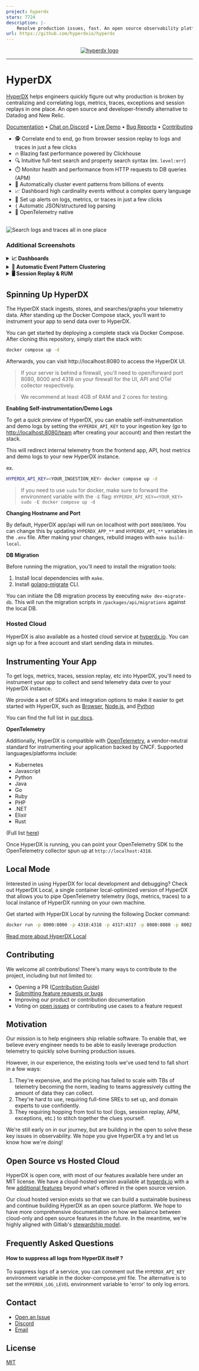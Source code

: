 ```yaml
---
project: hyperdx
stars: 7724
description: |-
    Resolve production issues, fast. An open source observability platform unifying session replays, logs, metrics, traces and errors powered by Clickhouse and OpenTelemetry.
url: https://github.com/hyperdxio/hyperdx
---
```


<p align="center">
  <a href="https://hyperdx.io">
    <picture>
      <source media="(prefers-color-scheme: dark)" srcset="./.github/images/logo_dark.png#gh-dark-mode-only">
      <img alt="hyperdx logo" src="./.github/images/logo_light.png#gh-light-mode-only">
    </picture>
  </a>
</p>

---

# HyperDX

[HyperDX](https://hyperdx.io) helps engineers quickly figure out why production is
broken by centralizing and correlating logs, metrics, traces, exceptions
and session replays in one place. An open source and developer-friendly
alternative to Datadog and New Relic.

<p align="center">
  <a href="https://www.hyperdx.io/docs">Documentation</a> • <a href="https://hyperdx.io/discord">Chat on Discord</a>  • <a href="https://api.hyperdx.io/login/demo">Live Demo</a>  • <a href="https://github.com/hyperdxio/hyperdx/issues/new">Bug Reports</a> • <a href="./CONTRIBUTING.md">Contributing</a>
</p>

- 🕵️ Correlate end to end, go from browser session replay to logs and traces in
  just a few clicks
- 🔥 Blazing fast performance powered by Clickhouse
- 🔍 Intuitive full-text search and property search syntax (ex. `level:err`)
- ⏱️ Monitor health and performance from HTTP requests to DB queries (APM)
- 🤖 Automatically cluster event patterns from billions of events
- 📈 Dashboard high cardinality events without a complex query language
- 🔔 Set up alerts on logs, metrics, or traces in just a few clicks
- `{` Automatic JSON/structured log parsing
- 🔭 OpenTelemetry native

<br/>
<img alt="Search logs and traces all in one place" src="./.github/images/search_splash.png" title="Search logs and traces all in one place">

### Additional Screenshots

<details>
  <summary><b>📈 Dashboards</b></summary>
  <img alt="Dashboard" src="./.github/images/dashboard.png">
</details>
<details>
  <summary><b>🤖 Automatic Event Pattern Clustering</b></summary>
  <img alt="Event Pattern Clustering" src="./.github/images/pattern3.png">
</details>
<details>
  <summary><b>🖥️ Session Replay & RUM</b></summary>
  <img alt="Event Pattern Clustering" src="./.github/images/session.png">
</details>

## Spinning Up HyperDX

The HyperDX stack ingests, stores, and searches/graphs your telemetry data.
After standing up the Docker Compose stack, you'll want to instrument your app
to send data over to HyperDX.

You can get started by deploying a complete stack via Docker Compose. After
cloning this repository, simply start the stack with:

```bash
docker compose up -d
```

Afterwards, you can visit http://localhost:8080 to access the HyperDX UI.

> If your server is behind a firewall, you'll need to open/forward port 8080,
> 8000 and 4318 on your firewall for the UI, API and OTel collector
> respectively.

> We recommend at least 4GB of RAM and 2 cores for testing.

**Enabling Self-instrumentation/Demo Logs**

To get a quick preview of HyperDX, you can enable self-instrumentation and demo
logs by setting the `HYPERDX_API_KEY` to your ingestion key (go to
[http://localhost:8080/team](http://localhost:8080/team) after creating your
account) and then restart the stack.

This will redirect internal telemetry from the frontend app, API, host metrics
and demo logs to your new HyperDX instance.

ex.

```sh
HYPERDX_API_KEY=<YOUR_INGESTION_KEY> docker compose up -d
```

> If you need to use `sudo` for docker, make sure to forward the environment
> variable with the `-E` flag:
> `HYPERDX_API_KEY=<YOUR_KEY> sudo -E docker compose up -d`

**Changing Hostname and Port**

By default, HyperDX app/api will run on localhost with port `8080`/`8000`. You
can change this by updating `HYPERDX_APP_**` and `HYPERDX_API_**` variables in
the `.env` file. After making your changes, rebuild images with
`make build-local`.

**DB Migration**

Before running the migration, you'll need to install the migration tools:

1. Install local dependencies with `make`.
2. Install
   [golang-migrate](https://github.com/golang-migrate/migrate/tree/master/cmd/migrate)
   CLI.

You can initiate the DB migration process by executing `make dev-migrate-db`.
This will run the migration scripts in `/packages/api/migrations` against the
local DB.

### Hosted Cloud

HyperDX is also available as a hosted cloud service at
[hyperdx.io](https://hyperdx.io). You can sign up for a free account and start
sending data in minutes.

## Instrumenting Your App

To get logs, metrics, traces, session replay, etc into HyperDX, you'll need to
instrument your app to collect and send telemetry data over to your HyperDX
instance.

We provide a set of SDKs and integration options to make it easier to get
started with HyperDX, such as
[Browser](https://www.hyperdx.io/docs/install/browser),
[Node.js](https://www.hyperdx.io/docs/install/javascript), and
[Python](https://www.hyperdx.io/docs/install/python)

You can find the full list in [our docs](https://www.hyperdx.io/docs).

**OpenTelemetry**

Additionally, HyperDX is compatible with
[OpenTelemetry](https://opentelemetry.io/), a vendor-neutral standard for
instrumenting your application backed by CNCF. Supported languages/platforms
include:

- Kubernetes
- Javascript
- Python
- Java
- Go
- Ruby
- PHP
- .NET
- Elixir
- Rust

(Full list [here](https://opentelemetry.io/docs/instrumentation/))

Once HyperDX is running, you can point your OpenTelemetry SDK to the
OpenTelemetry collector spun up at `http://localhost:4318`.

## Local Mode

Interested in using HyperDX for local development and debugging? Check out HyperDX Local, a single container local-optimized version of HyperDX that allows you to pipe OpenTelemetry telemetry (logs, metrics, traces) to a local instance of HyperDX running on your own machine.

Get started with HyperDX Local by running the following Docker command:

```bash
docker run -p 8000:8000 -p 4318:4318 -p 4317:4317 -p 8080:8080 -p 8002:8002 hyperdx/hyperdx-local
```

[Read more about HyperDX Local](./LOCAL.md)

## Contributing

We welcome all contributions! There's many ways to contribute to the project,
including but not limited to:

- Opening a PR ([Contribution Guide](./CONTRIBUTING.md))
- [Submitting feature requests or bugs](https://github.com/hyperdxio/hyperdx/issues/new)
- Improving our product or contribution documentation
- Voting on [open issues](https://github.com/hyperdxio/hyperdx/issues) or
  contributing use cases to a feature request

## Motivation

Our mission is to help engineers ship reliable software. To enable that, we
believe every engineer needs to be able to easily leverage production telemetry
to quickly solve burning production issues.

However, in our experience, the existing tools we've used tend to fall short in
a few ways:

1. They're expensive, and the pricing has failed to scale with TBs of telemetry
   becoming the norm, leading to teams aggressively cutting the amount of data
   they can collect.
2. They're hard to use, requiring full-time SREs to set up, and domain experts
   to use confidently.
3. They requiring hopping from tool to tool (logs, session replay, APM,
   exceptions, etc.) to stitch together the clues yourself.

We're still early on in our journey, but are building in the open to solve these
key issues in observability. We hope you give HyperDX a try and let us know how
we're doing!

## Open Source vs Hosted Cloud

HyperDX is open core, with most of our features available here under an MIT
license. We have a cloud-hosted version available at
[hyperdx.io](https://hyperdx.io) with a few
[additional features](https://www.hyperdx.io/docs/oss-vs-cloud) beyond what's
offered in the open source version.

Our cloud hosted version exists so that we can build a sustainable business and
continue building HyperDX as an open source platform. We hope to have more
comprehensive documentation on how we balance between cloud-only and open source
features in the future. In the meantime, we're highly aligned with Gitlab's
[stewardship model](https://handbook.gitlab.com/handbook/company/stewardship/).

## Frequently Asked Questions

#### How to suppress all logs from HyperDX itself ?

To suppress logs of a service, you can comment out the `HYPERDX_API_KEY`
environment variable in the docker-compose.yml file. The alternative is to set
the `HYPERDX_LOG_LEVEL` environment variable to 'error' to only log errors.

## Contact

- [Open an Issue](https://github.com/hyperdxio/hyperdx/issues/new)
- [Discord](https://discord.gg/FErRRKU78j)
- [Email](mailto:support@hyperdx.io)

## License

[MIT](/LICENSE)

